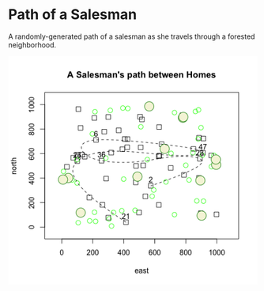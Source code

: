 # Path of a Salesman

A randomly-generated path of a salesman as she travels through a forested neighborhood.

![](ComplicatedPlot.png)

